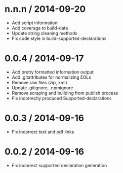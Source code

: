 
n.n.n / 2014-09-20
==================

 * Add script information
 * Add coverage to build-data
 * Update string cleaning methods
 * Fix code style in build-supported-declarations

0.0.4 / 2014-09-17
==================

 * Add pretty formatted information output
 * Add .gitattributes for normalizing EOLs
 * Remove raw files (zip, xml)
 * Update .gitignore, .npmignore
 * Remove scraping and building from publish process
 * Fix incorrectly produced Supported-declarations

0.0.3 / 2014-09-16
==================

 * Fix incorrect text and pdf links

0.0.2 / 2014-09-16
==================

 * Fix incorrect supported declaration generation
